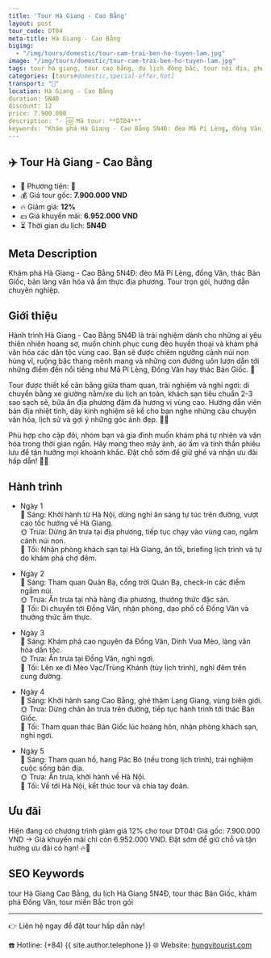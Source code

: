 ```yaml
---
title: 'Tour Hà Giang - Cao Bằng'
layout: post
tour_code: DT04
meta-title: Hà Giang - Cao Bằng
bigimg:
  - "/img/tours/domestic/tour-cam-trai-ben-ho-tuyen-lam.jpg"
image: "/img/tours/domestic/tour-cam-trai-ben-ho-tuyen-lam.jpg"
tags: tour hà giang, tour cao bằng, du lịch đông bắc, tour nội địa, phượt việt nam
categories: [tours#domestic,special-offer,hot]
transport: "🚌"
location: Hà Giang - Cao Bằng
duration: 5N4Đ
discount: 12
price: 7.900.000
description: "- 🆔 Mã tour: **DT04**"
keywords: "Khám phá Hà Giang - Cao Bằng 5N4Đ: đèo Mã Pí Lèng, đồng Văn, thác Bản Giốc, bản làng văn hóa và ẩm thực địa phương. Tour trọn gói, hướng dẫn chuyên nghiệp."
---
```


## ✈️ Tour Hà Giang - Cao Bằng



- 🚗 Phương tiện: **🚌**
- 💰 Giá tour gốc: **7.900.000 VND**
- 🔥 Giảm giá: **12%**
- 💵 Giá khuyến mãi: **6.952.000 VND**
- ⏳ Thời gian du lịch: **5N4Đ**

## Meta Description
Khám phá Hà Giang - Cao Bằng 5N4Đ: đèo Mã Pí Lèng, đồng Văn, thác Bản Giốc, bản làng văn hóa và ẩm thực địa phương. Tour trọn gói, hướng dẫn chuyên nghiệp.

## Giới thiệu
Hành trình Hà Giang - Cao Bằng 5N4Đ là trải nghiệm dành cho những ai yêu thiên nhiên hoang sơ, muốn chinh phục cung đèo huyền thoại và khám phá văn hóa các dân tộc vùng cao. Bạn sẽ được chiêm ngưỡng cảnh núi non hùng vĩ, ruộng bậc thang mênh mang và những con đường uốn lượn dẫn tới những điểm đến nổi tiếng như Mã Pí Lèng, Đồng Văn hay thác Bản Giốc. 🌄

Tour được thiết kế cân bằng giữa tham quan, trải nghiệm và nghỉ ngơi: di chuyển bằng xe giường nằm/xe du lịch an toàn, khách sạn tiêu chuẩn 2-3 sao sạch sẽ, bữa ăn địa phương đậm đà hương vị vùng cao. Hướng dẫn viên bản địa nhiệt tình, dày kinh nghiệm sẽ kể cho bạn nghe những câu chuyện văn hóa, lịch sử và gợi ý những góc ảnh đẹp. 🧭🍲

Phù hợp cho cặp đôi, nhóm bạn và gia đình muốn khám phá tự nhiên và văn hóa trong thời gian ngắn. Hãy mang theo máy ảnh, áo ấm và tinh thần phiêu lưu để tận hưởng mọi khoảnh khắc. Đặt chỗ sớm để giữ ghế và nhận ưu đãi hấp dẫn! 📸🧳

## Hành trình
- Ngày 1  
  🌅 Sáng: Khởi hành từ Hà Nội, dừng nghỉ ăn sáng tự túc trên đường, vượt cao tốc hướng về Hà Giang.  
  🌞 Trưa: Dừng ăn trưa tại địa phương, tiếp tục chạy vào vùng cao, ngắm cảnh núi non.  
  🌙 Tối: Nhận phòng khách sạn tại Hà Giang, ăn tối, briefing lịch trình và tự do khám phá chợ đêm.

- Ngày 2  
  🌅 Sáng: Tham quan Quản Bạ, cổng trời Quản Bạ, check-in các điểm ngắm núi.  
  🌞 Trưa: Ăn trưa tại nhà hàng địa phương, thưởng thức đặc sản.  
  🌙 Tối: Di chuyển tới Đồng Văn, nhận phòng, dạo phố cổ Đồng Văn và thưởng thức ẩm thực.

- Ngày 3  
  🌅 Sáng: Khám phá cao nguyên đá Đồng Văn, Dinh Vua Mèo, làng văn hóa dân tộc.  
  🌞 Trưa: Ăn trưa tại Đồng Văn, nghỉ ngơi.  
  🌙 Tối: Lên xe đi Mèo Vạc/Trùng Khánh (tùy lịch trình), nghỉ đêm trên cung đường.

- Ngày 4  
  🌅 Sáng: Khởi hành sang Cao Bằng, ghé thăm Lạng Giang, vùng biên giới.  
  🌞 Trưa: Dừng chân ăn trưa trên đường, tiếp tục hành trình tới thác Bản Giốc.  
  🌙 Tối: Tham quan thác Bản Giốc lúc hoàng hôn, nhận phòng khách sạn, nghỉ ngơi.

- Ngày 5  
  🌅 Sáng: Tham quan hồ, hang Pác Bó (nếu trong lịch trình), trải nghiệm cuộc sống bản địa.  
  🌞 Trưa: Ăn trưa, khởi hành về Hà Nội.  
  🌙 Tối: Về tới Hà Nội, kết thúc tour và chia tay đoàn.

## Ưu đãi
Hiện đang có chương trình giảm giá 12% cho tour DT04! Giá gốc: 7.900.000 VND → Giá khuyến mãi chỉ còn 6.952.000 VND. Đặt sớm để giữ chỗ và tận hưởng ưu đãi có hạn! 🔥💸

## SEO Keywords
tour Hà Giang Cao Bằng, du lịch Hà Giang 5N4Đ, tour thác Bản Giốc, khám phá Đồng Văn, tour miền Bắc trọn gói

---

👉 Liên hệ ngay để đặt tour hấp dẫn này!

☎️ Hotline: (+84) {{ site.author.telephone }}
🌐 Website: [hungvitourist.com](https://hungvitourist.com)

